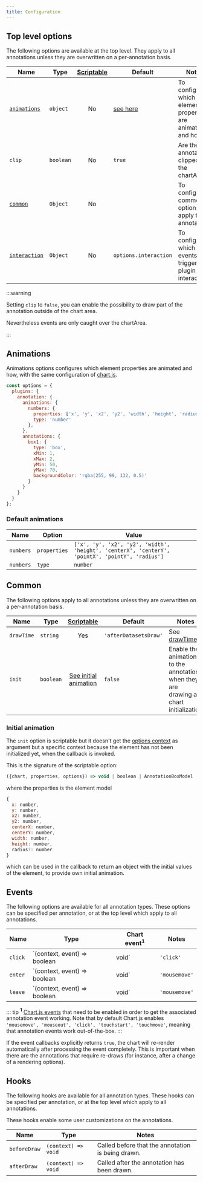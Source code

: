 ```yaml
---
title: Configuration
---
```


## Top level options

The following options are available at the top level. They apply to all annotations unless they are overwritten on a per-annotation basis.

| Name | Type | [Scriptable](options.md#scriptable-options) | Default | Notes
| ---- | ---- | :----: | ---- | ----
| [`animations`](#animations) | `object` | No | [see here](#default-animations) | To configure which element properties are animated and how.
| `clip` | `boolean` | No | `true` | Are the annotations clipped to the chartArea.
| [`common`](#common) | `Object` | No | | To configure common options apply to all annotations
| [`interaction`](options.md#interaction) | `Object` | No | `options.interaction` | To configure which events trigger plugin interactions

:::warning

Setting `clip` to `false`, you can enable the possibility to draw part of the annotation outside of the chart area.

Nevertheless events are only caught over the chartArea.

:::

## Animations

Animations options configures which element properties are animated and how, with the same configuration of [chart.js](https://www.chartjs.org/docs/latest/configuration/animations.html#animations-2). 

```javascript
const options = {
  plugins: {
    annotation: {
      animations: {
        numbers: {
          properties: ['x', 'y', 'x2', 'y2', 'width', 'height', 'radius'],
          type: 'number'
        },
      },
      annotations: {
        box1: {
          type: 'box',
          xMin: 1,
          xMax: 2,
          yMin: 50,
          yMax: 70,
          backgroundColor: 'rgba(255, 99, 132, 0.5)'
        }
      }
    }
  }
};
```

### Default animations

| Name | Option | Value
| ---- | ---- | ----
| `numbers` | `properties` | `['x', 'y', 'x2', 'y2', 'width', 'height', 'centerX', 'centerY', 'pointX', 'pointY', 'radius']`
| `numbers` | `type` | `number`

## Common

The following options apply to all annotations unless they are overwritten on a per-annotation basis.

| Name | Type | [Scriptable](options.md#scriptable-options) | Default | Notes
| ---- | ---- | :----: | ---- | ----
| `drawTime` | `string` | Yes | `'afterDatasetsDraw'` | See [drawTime](options#draw-time).
| `init` | `boolean`  | [See initial animation](#initial-animation) | `false` | Enable the animation to the annotations when they are drawing at chart initialization

### Initial animation

The `init` option is scriptable but it doesn't get the [options context](./options#option-context) as argument but a specific context because the element has not been initialized yet, when the callback is invoked.

This is the signature of the scriptable option:

```javascript
({chart, properties, options}) => void | boolean | AnnotationBoxModel
```

where the properties is the element model

```javascript
{
  x: number,
  y: number,
  x2: number,
  y2: number,
  centerX: number,
  centerY: number,
  width: number,
  height: number,
  radius?: number
}
```

which can be used in the callback to return an object with the initial values of the element, to provide own initial animation. 

## Events

The following options are available for all annotation types. These options can be specified per annotation, or at the top level which apply to all annotations.

| Name | Type | Chart event<sup>1</sup> | Notes
| ---- | ---- | ---- | ----
| `click` | `(context, event) => boolean | void` | `'click'` | Called when a single click occurs on the annotation.
| `enter` | `(context, event) => boolean | void` | `'mousemove'` | Called when the mouse enters the annotation.
| `leave` | `(context, event) => boolean | void` | `'mousemove'` | Called when the mouse leaves the annotation.

::: tip
**<sup>1</sup>** [Chart.js events](https://www.chartjs.org/docs/latest/configuration/interactions.html#events) that need to be enabled in order to get the associated annotation event working. Note that by default Chart.js enables `'mousemove', 'mouseout', 'click', 'touchstart', 'touchmove'`, meaning that annotation events work out-of-the-box.
:::

If the event callbacks explicitly returns `true`, the chart will re-render automatically after processing the event completely. This is important when there are the annotations that require re-draws (for instance, after a change of a rendering options).

## Hooks

The following hooks are available for all annotation types. These hooks can be specified per annotation, or at the top level which apply to all annotations.

These hooks enable some user customizations on the annotations.

| Name | Type | Notes
| ---- | ---- | ----
| `beforeDraw` | `(context) => void ` | Called before that the annotation is being drawn.
| `afterDraw` | `(context) => void` | Called after the annotation has been drawn.
